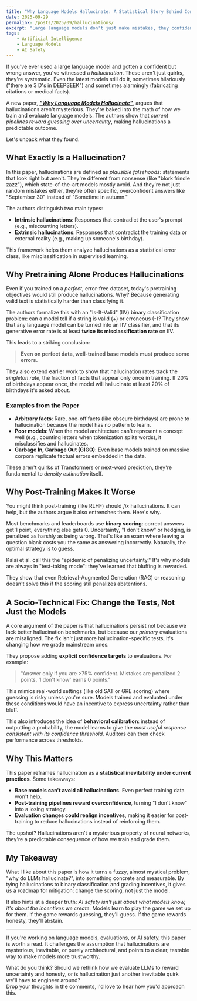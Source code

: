 ```yaml
---
title: "Why Language Models Hallucinate: A Statistical Story Behind Confident Falsehoods"
date: 2025-09-29
permalink: /posts/2025/09/hallucinations/
excerpt: "Large language models don't just make mistakes, they confidently guess when uncertain. A new paper explains why: our training and evaluation pipelines statistically reward guessing over honesty, making hallucinations an inevitable byproduct of current practices."
tags:
    - Artificial Intelligence
    - Language Models
    - AI Safety
---
```


If you've ever used a large language model and gotten a confident but wrong answer, you've witnessed a *hallucination*. These aren't just quirks, they're systematic. Even the latest models still do it, sometimes hilariously ("there are 3 D's in DEEPSEEK") and sometimes alarmingly (fabricating citations or medical facts).

A new paper, <a href="https://arxiv.org/pdf/2509.04664" target="_blank"><strong><em>"Why Language Models Hallucinate"</em></strong></a>, argues that hallucinations aren't mysterious. They're baked into the math of how we train and evaluate language models. The authors show that *current pipelines reward guessing over uncertainty*, making hallucinations a predictable outcome.

Let's unpack what they found.

## What Exactly Is a Hallucination?

In this paper, hallucinations are defined as *plausible falsehoods*: statements that look right but aren't. They're different from nonsense (like "blork frindle zazz"), which state-of-the-art models mostly avoid. And they're not just random mistakes either, they're often specific, overconfident answers like "September 30" instead of "Sometime in autumn."

The authors distinguish two main types:

- **Intrinsic hallucinations**: Responses that contradict the user's prompt (e.g., miscounting letters).
- **Extrinsic hallucinations**: Responses that contradict the training data or external reality (e.g., making up someone's birthday).

This framework helps them analyze hallucinations as a statistical error class, like misclassification in supervised learning.


## Why Pretraining Alone Produces Hallucinations

Even if you trained on a *perfect*, error-free dataset, today's pretraining objectives would still produce hallucinations. Why? Because generating valid text is statistically harder than classifying it.

The authors formalize this with an "Is-It-Valid" (IIV) binary classification problem: can a model tell if a string is valid (+) or erroneous (-)? They show that any language model can be turned into an IIV classifier, and that its generative error rate is at least **twice its misclassification rate** on IIV.

This leads to a striking conclusion:

> **Even on perfect data, well-trained base models must produce some errors.**

They also extend earlier work to show that hallucination rates track the *singleton rate*, the fraction of facts that appear only once in training. If 20% of birthdays appear once, the model will hallucinate at least 20% of birthdays it's asked about.


### Examples from the Paper  

- **Arbitrary facts**: Rare, one-off facts (like obscure birthdays) are prone to hallucination because the model has no pattern to learn.  
- **Poor models**: When the model architecture can't represent a concept well (e.g., counting letters when tokenization splits words), it misclassifies and hallucinates.  
- **Garbage In, Garbage Out (GIGO)**: Even base models trained on massive corpora replicate factual errors embedded in the data.  

These aren't quirks of Transformers or next-word prediction, they're fundamental to *density estimation* itself.


## Why Post-Training Makes It Worse

You might think post-training (like RLHF) should *fix* hallucinations. It can help, but the authors argue it also entrenches them. Here's why.

Most benchmarks and leaderboards use **binary scoring**: correct answers get 1 point, everything else gets 0. Uncertainty, "I don't know" or hedging, is penalized as harshly as being wrong. That's like an exam where leaving a question blank costs you the same as answering incorrectly. Naturally, the optimal strategy is to guess.

Kalai et al. call this the "epidemic of penalizing uncertainty." It's why models are always in "test-taking mode": they've learned that bluffing is rewarded.

They show that even Retrieval-Augmented Generation (RAG) or reasoning doesn't solve this if the scoring still penalizes abstentions.


## A Socio-Technical Fix: Change the Tests, Not Just the Models

A core argument of the paper is that hallucinations persist not because we lack better hallucination benchmarks, but because our *primary* evaluations are misaligned. The fix isn't just more hallucination-specific tests, it's changing how we grade mainstream ones.

They propose adding **explicit confidence targets** to evaluations. For example:

> "Answer only if you are >75% confident. Mistakes are penalized 2 points, ‘I don't know' earns 0 points."

This mimics real-world settings (like old SAT or GRE scoring) where guessing is risky unless you're sure. Models trained and evaluated under these conditions would have an incentive to express uncertainty rather than bluff.

This also introduces the idea of **behavioral calibration**: instead of outputting a probability, the model learns to give the *most useful response consistent with its confidence threshold*. Auditors can then check performance across thresholds.


## Why This Matters

This paper reframes hallucination as a **statistical inevitability under current practices**. Some takeaways:

- **Base models can't avoid all hallucinations**. Even perfect training data won't help.  
- **Post-training pipelines reward overconfidence**, turning "I don't know" into a losing strategy.  
- **Evaluation changes could realign incentives**, making it easier for post-training to reduce hallucinations instead of reinforcing them.  

The upshot? Hallucinations aren't a mysterious property of neural networks, they're a predictable consequence of how we train and grade them.


## My Takeaway  

What I like about this paper is how it turns a fuzzy, almost mystical problem, "why do LLMs hallucinate?", into something concrete and measurable. By tying hallucinations to binary classification and grading incentives, it gives us a roadmap for mitigation: change the scoring, not just the model.

It also hints at a deeper truth: *AI safety isn't just about what models know, it's about the incentives we create.* Models learn to play the game we set up for them. If the game rewards guessing, they'll guess. If the game rewards honesty, they'll abstain.

---

If you're working on language models, evaluations, or AI safety, this paper is worth a read. It challenges the assumption that hallucinations are mysterious, inevitable, or purely architectural, and points to a clear, testable way to make models more trustworthy.

What do you think? Should we rethink how we evaluate LLMs to reward uncertainty and honesty, or is hallucination just another inevitable quirk we'll have to engineer around?  
Drop your thoughts in the comments, I'd love to hear how you'd approach this.